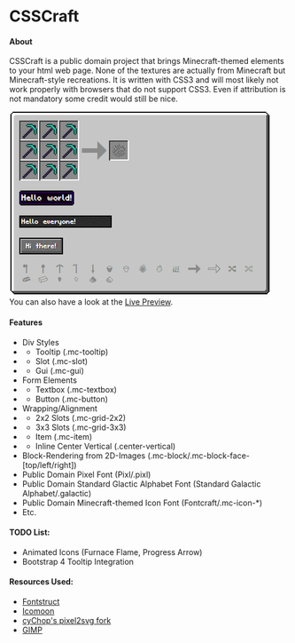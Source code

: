 # CSSCraft
#### About
CSSCraft is a public domain project that brings Minecraft-themed elements to your html web page. None of the textures are actually from Minecraft but Minecraft-style recreations. It is written with CSS3 and will most likely not work properly with browsers that do not support CSS3.
Even if attribution is not mandatory some credit would still be nice.

[![](PREVIEW.png)](https://necr0.github.io/CSSCraft/)  
You can also have a look at the [Live Preview](https://necr0.github.io/CSSCraft/).

#### Features
* Div Styles
* * Tooltip (.mc-tooltip)
* * Slot (.mc-slot)
* * Gui (.mc-gui)
* Form Elements
* * Textbox (.mc-textbox)
* * Button (.mc-button)
* Wrapping/Alignment
* * 2x2 Slots (.mc-grid-2x2)
* * 3x3 Slots (.mc-grid-3x3)
* * Item (.mc-item)
* * Inline Center Vertical (.center-vertical)
* Block-Rendering from 2D-Images (.mc-block/.mc-block-face-[top/left/right])
* Public Domain Pixel Font (Pixl/.pixl)
* Public Domain Standard Glactic Alphabet Font (Standard Galactic Alphabet/.galactic)
* Public Domain Minecraft-themed Icon Font (Fontcraft/.mc-icon-*)
* Etc.

#### TODO List:
* Animated Icons (Furnace Flame, Progress Arrow)
* Bootstrap 4 Tooltip Integration

#### Resources Used:
* [Fontstruct](http://fontstruct.com)
* [Icomoon](http://icomoon.io)
* [cyChop's pixel2svg fork](https://github.com/cyChop/pixel2svg-fork)
* [GIMP](https://www.gimp.org/)
